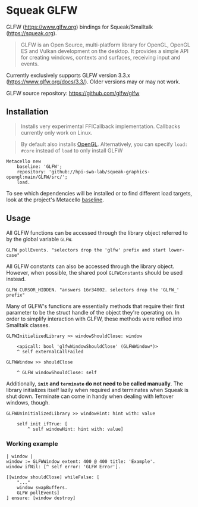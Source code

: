 # Squeak GLFW
GLFW (https://www.glfw.org) bindings for Squeak/Smalltalk (https://squeak.org).

> GLFW is an Open Source, multi-platform library for OpenGL, OpenGL ES and Vulkan development on the desktop. It provides a simple API for creating windows, contexts and surfaces, receiving input and events.

Currently exclusively supports GLFW version 3.3.x (https://www.glfw.org/docs/3.3/). Older versions may or may not work.

GLFW source repository: https://github.com/glfw/glfw

## Installation

> Installs very experimental FFICallback implementation. Callbacks currently only work on Linux.

> By default also installs [OpenGL]. Alternatively, you can specify `load: #core` instead of `load` to only install GLFW

```smalltalk
Metacello new
	baseline: 'GLFW';
	repository: 'github://hpi-swa-lab/squeak-graphics-opengl:main/GLFW/src/';
	load.
```

To see which dependencies will be installed or to find different load targets, look at the project's Metacello [baseline](./src/BaselineOfGLFW/BaselineOfGLFW.class.st).

## Usage
All GLFW functions can be accessed through the library object referred to by the global variable `GLFW`.

```smalltalk
GLFW pollEvents. "selectors drop the 'glfw' prefix and start lower-case"
```

All GLFW constants can also be accessed through the library object. However, when possible, the shared pool `GLFWConstants` should be used instead.

```smalltalk
GLFW CURSOR_HIDDEN. "answers 16r34002. selectors drop the 'GLFW_' prefix"
```

Many of GLFW's functions are essentially methods that require their first parameter to be the struct handle of the object they're operating on. In order to simplify interaction with GLFW, these methods were reified into Smalltalk classes.

```smalltalk
GLFWInitializedLibrary >> windowShouldClose: window

	<apicall: bool 'glfwWindowShouldClose' (GLFWWindow*)>
	^ self externalCallFailed
```
```smalltalk
GLFWWindow >> shouldClose

	^ GLFW windowShouldClose: self
```

Additionally,  **`init` and `terminate` do not need to be called manually**. The library initializes itself lazily when required and terminates when Squeak is shut down. Terminate can come in handy when dealing with leftover windows, though.

```smalltalk
GLFWUninitializedLibrary >> windowHint: hint with: value

	self init ifTrue: [
		^ self windowHint: hint with: value]
```

### Working example
```smalltalk
| window |
window := GLFWWindow extent: 400 @ 400 title: 'Example'.
window ifNil: [^ self error: 'GLFW Error'].

[[window shouldClose] whileFalse: [
	"..."
	window swapBuffers.
	GLFW pollEvents]
] ensure: [window destroy]
```

<!-- references -->
[Squeak/Smalltalk]: https://squeak.org
[OpenGL]: ../OpenGL
